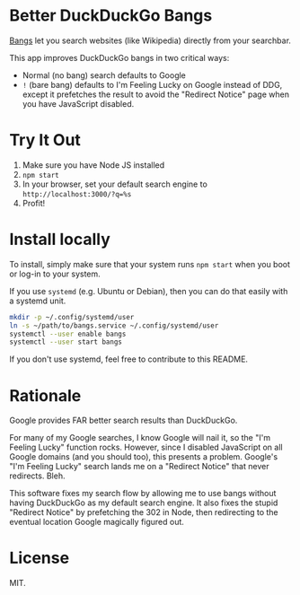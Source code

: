 # Better DuckDuckGo Bangs

[Bangs](https://duckduckgo.com/bangs) let you search websites (like Wikipedia)
directly from your searchbar.

This app improves DuckDuckGo bangs in two critical ways:

- Normal (no bang) search defaults to Google
- `!` (bare bang) defaults to I'm Feeling Lucky on Google instead of DDG, except
  it prefetches the result to avoid the "Redirect Notice" page when you have
  JavaScript disabled.

# Try It Out

1. Make sure you have Node JS installed
2. `npm start`
3. In your browser, set your default search engine to
   `http://localhost:3000/?q=%s`
4. Profit!

# Install locally

To install, simply make sure that your system runs `npm start` when you boot or log-in to your system.

If you use `systemd` (e.g. Ubuntu or Debian), then you can do that easily with a
systemd unit.

```sh
mkdir -p ~/.config/systemd/user
ln -s ~/path/to/bangs.service ~/.config/systemd/user
systemctl --user enable bangs
systemctl --user start bangs
```

If you don't use systemd, feel free to contribute to this README.

# Rationale

Google provides FAR better search results than DuckDuckGo.

For many of my Google searches, I know Google will nail it, so the "I'm Feeling
Lucky" function rocks. However, since I disabled JavaScript on all Google
domains (and you should too), this presents a problem. Google's "I'm Feeling
Lucky" search lands me on a "Redirect Notice" that never redirects. Bleh.

This software fixes my search flow by allowing me to use bangs without having
DuckDuckGo as my default search engine. It also fixes the stupid "Redirect
Notice" by prefetching the 302 in Node, then redirecting to the eventual
location Google magically figured out.

# License

MIT.
